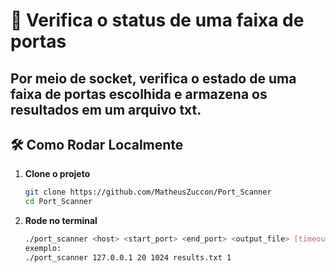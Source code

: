 # 🛜 Verifica o status de uma faixa de portas 

Por meio de socket, verifica o estado de uma faixa de portas escolhida e armazena os resultados em um arquivo txt. 
---

## 🛠️ Como Rodar Localmente

1. **Clone o projeto**
   ```bash
   git clone https://github.com/MatheusZuccon/Port_Scanner
   cd Port_Scanner

2. **Rode no terminal**
   ```bash
   ./port_scanner <host> <start_port> <end_port> <output_file> [timeout_sec]
   exemplo:
   ./port_scanner 127.0.0.1 20 1024 results.txt 1




